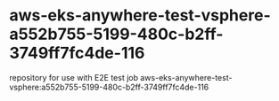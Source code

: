 # aws-eks-anywhere-test-vsphere-a552b755-5199-480c-b2ff-3749ff7fc4de-116
repository for use with E2E test job aws-eks-anywhere-test-vsphere:a552b755-5199-480c-b2ff-3749ff7fc4de-116
